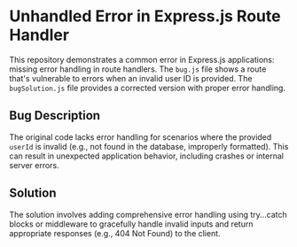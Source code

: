 # Unhandled Error in Express.js Route Handler
This repository demonstrates a common error in Express.js applications: missing error handling in route handlers.  The `bug.js` file shows a route that's vulnerable to errors when an invalid user ID is provided. The `bugSolution.js` file provides a corrected version with proper error handling.

## Bug Description
The original code lacks error handling for scenarios where the provided `userId` is invalid (e.g., not found in the database, improperly formatted). This can result in unexpected application behavior, including crashes or internal server errors.

## Solution
The solution involves adding comprehensive error handling using try...catch blocks or middleware to gracefully handle invalid inputs and return appropriate responses (e.g., 404 Not Found) to the client.